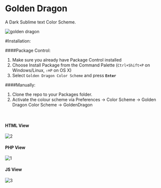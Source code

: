 
# Golden Dragon
A Dark Sublime text Color Scheme.

![golden dragon](https://cloud.githubusercontent.com/assets/8646770/5792283/de5b1e0e-9f32-11e4-8e5f-67ef48bcfda6.jpg)

#Installation:

####Package Control:

1. Make sure you already have Package Control installed
2. Choose Install Package from the Command Palette (`Ctrl+Shift+P` on Windows/Linux, `⇧⌘P` on OS X)
3. Select `Golden Dragon Color Scheme` and press **`Enter`**

####Manually:

1. Clone the repo to your Packages folder.
2. Activate the colour scheme via Preferences -> Color Scheme -> Golden Dragon Color Scheme -> GoldenDragon

<br>

#### HTML View
![2](https://cloud.githubusercontent.com/assets/8646770/5792266/b44ec620-9f31-11e4-8d46-2c489e21a941.PNG)

#### PHP View
![1](https://cloud.githubusercontent.com/assets/8646770/5792263/82f0e3f6-9f31-11e4-9b6f-f0f565d4219e.PNG)

#### JS View
![3](https://cloud.githubusercontent.com/assets/8646770/5792269/d51d3c74-9f31-11e4-815a-9ea6b0c459e8.PNG)
